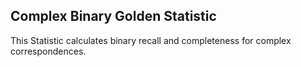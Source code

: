 ## Complex Binary Golden Statistic ##

This Statistic calculates binary recall and completeness for complex correspondences.
